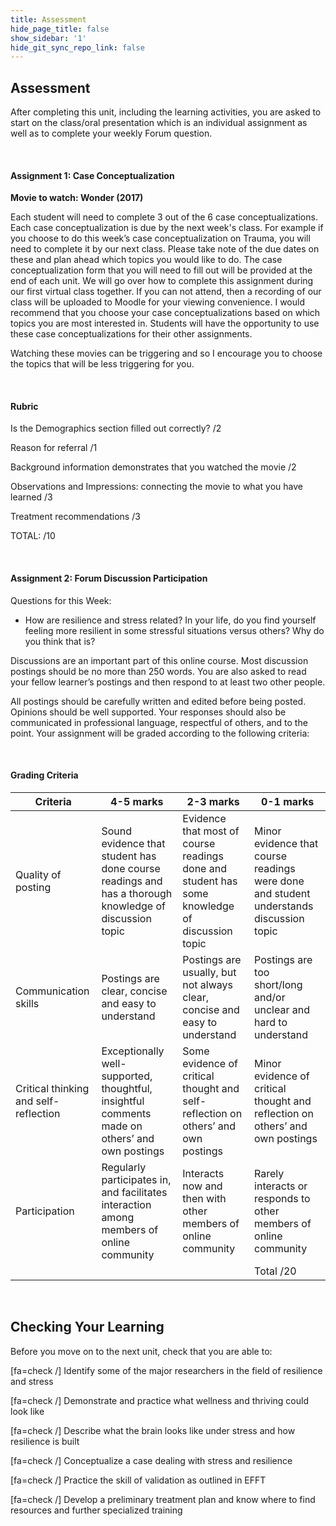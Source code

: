 ```yaml
---
title: Assessment
hide_page_title: false
show_sidebar: '1'
hide_git_sync_repo_link: false
---
```


## Assessment

After completing this unit, including the learning activities, you are asked to start on the class/oral presentation which is an individual assignment as well as to complete your weekly Forum question.

&nbsp;

#### Assignment 1: Case Conceptualization

**Movie to watch: Wonder (2017)**

Each student will need to complete 3 out of the 6 case conceptualizations. Each case conceptualization is due by the next week's class. For example if you choose to do this week’s case conceptualization on Trauma, you will need to complete it by our next class. Please take note of the due dates on these and plan ahead which topics you would like to do. The case conceptualization form that you will need to fill out will be provided at the end of each unit. We will go over how to complete this assignment during our first virtual class together. If you can not attend, then a recording of our class will be uploaded to Moodle for your viewing convenience. I would recommend that you choose your case conceptualizations based on which topics you are most interested in. Students will have the opportunity to use these case conceptualizations for their other assignments.

Watching these movies can be triggering and so I encourage you to choose the topics that will be less triggering for you.

&nbsp;

#### Rubric
Is the Demographics section filled out correctly?  /2

Reason for referral   /1

Background information demonstrates that you watched the movie /2

Observations and Impressions: connecting the movie to what you have learned /3

Treatment recommendations  /3

TOTAL:    /10

&nbsp;

#### Assignment 2: Forum Discussion Participation

Questions for this Week:

+ How are resilience and stress related? In your life, do you find yourself feeling more resilient in some stressful situations versus others? Why do you think that is?

Discussions are an important part of this online course. Most discussion postings should be no more than 250 words. You are also asked to read your fellow learner’s postings and then respond to at least two other people.

All postings should be carefully written and edited before being posted. Opinions should be well supported. Your responses should also be communicated in professional language, respectful of others, and to the point. Your assignment will be graded according to the following criteria:

&nbsp;

#### Grading Criteria

|Criteria |4-5 marks |	2-3 marks |	0-1 marks |
|-----------|---------|-------|----------|
| Quality of posting | Sound evidence that student has done course readings and has a thorough knowledge of discussion topic |	Evidence that most of course readings done and student has some knowledge of discussion topic | Minor evidence that course readings were done and student understands discussion topic |
| Communication skills | Postings are clear, concise and easy to understand |	Postings are usually, but not always clear, concise and easy to understand |Postings are too short/long and/or unclear and hard to understand|
|Critical thinking and self-reflection |	Exceptionally well- supported, thoughtful, insightful comments made on others’ and own postings |	Some evidence of critical thought and self-reflection on others’ and own postings |Minor evidence of critical thought and reflection on others’ and own postings |
|Participation	| Regularly participates in, and facilitates interaction among members of online community |	Interacts now and then with other members of online community |	Rarely interacts or responds to other members of online community |
| 	|  |	 |	Total /20 |  

&nbsp;

## Checking Your Learning

Before you move on to the next unit, check that you are able to:  

[fa=check /] Identify some of the major researchers in the field of resilience and stress

[fa=check /] Demonstrate and practice what wellness and thriving could look like

[fa=check /] Describe what the brain looks like under stress and how resilience is built

[fa=check /] Conceptualize a case dealing with stress and resilience

[fa=check /] Practice the skill of validation as outlined in EFFT

[fa=check /] Develop a preliminary treatment plan and know where to find resources and further specialized training
